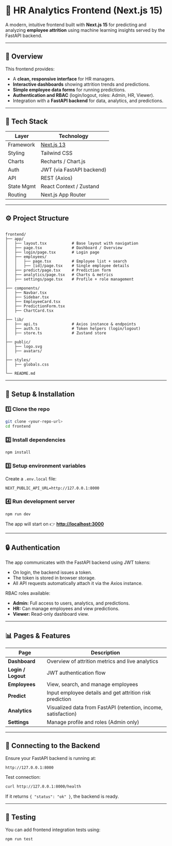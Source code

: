 
# 🧠 HR Analytics Frontend (Next.js 15)

A modern, intuitive frontend built with **Next.js 15** for predicting and analyzing **employee attrition** using machine learning insights served by the FastAPI backend.

---

## 🚀 Overview

This frontend provides:
- A **clean, responsive interface** for HR managers.
- **Interactive dashboards** showing attrition trends and predictions.
- **Simple employee data forms** for running predictions.
- **Authentication and RBAC** (login/logout, roles: Admin, HR, Viewer).
- Integration with a **FastAPI backend** for data, analytics, and predictions.

---

## 🧩 Tech Stack

| Layer | Technology |
|--------|-------------|
| Framework | [Next.js 13](https://nextjs.org/) |
| Styling | Tailwind CSS |
| Charts | Recharts / Chart.js |
| Auth | JWT (via FastAPI backend) |
| API | REST (Axios) |
| State Mgmt | React Context / Zustand |
| Routing | Next.js App Router |

---

## ⚙️ Project Structure

```

frontend/
├── app/
│   ├── layout.tsx           # Base layout with navigation
│   ├── page.tsx             # Dashboard / Overview
│   ├── login/page.tsx       # Login page
│   ├── employees/
│   │   ├── page.tsx         # Employee list + search
│   │   ├── [id]/page.tsx    # Single employee details
│   ├── predict/page.tsx     # Prediction form
│   ├── analytics/page.tsx   # Charts & metrics
│   ├── settings/page.tsx    # Profile + role management
│
├── components/
│   ├── Navbar.tsx
│   ├── Sidebar.tsx
│   ├── EmployeeCard.tsx
│   ├── PredictionForm.tsx
│   ├── ChartCard.tsx
│
├── lib/
│   ├── api.ts               # Axios instance & endpoints
│   ├── auth.ts              # Token helpers (login/logout)
│   ├── store.ts             # Zustand store
│
├── public/
│   ├── logo.svg
│   ├── avatars/
│
├── styles/
│   ├── globals.css
│
└── README.md

````

---

## 🔧 Setup & Installation

### 1️⃣ Clone the repo
```bash
git clone <your-repo-url>
cd frontend
````

### 2️⃣ Install dependencies

```bash
npm install
```

### 3️⃣ Setup environment variables

Create a `.env.local` file:

```env
NEXT_PUBLIC_API_URL=http://127.0.0.1:8000
```

### 4️⃣ Run development server

```bash
npm run dev
```

The app will start on
👉 **[http://localhost:3000](http://localhost:3000)**

---

## 🔒 Authentication

The app communicates with the FastAPI backend using JWT tokens:

* On login, the backend issues a token.
* The token is stored in browser storage.
* All API requests automatically attach it via the Axios instance.

RBAC roles available:

* **Admin:** Full access to users, analytics, and predictions.
* **HR:** Can manage employees and view predictions.
* **Viewer:** Read-only dashboard view.

---

## 📊 Pages & Features

| Page               | Description                                                    |
| ------------------ | -------------------------------------------------------------- |
| **Dashboard**      | Overview of attrition metrics and live analytics               |
| **Login / Logout** | JWT authentication flow                                        |
| **Employees**      | View, search, and manage employees                             |
| **Predict**        | Input employee details and get attrition risk prediction       |
| **Analytics**      | Visualized data from FastAPI (retention, income, satisfaction) |
| **Settings**       | Manage profile and roles (Admin only)                          |

---

## 🧠 Connecting to the Backend

Ensure your FastAPI backend is running at:

```
http://127.0.0.1:8000
```

Test connection:

```bash
curl http://127.0.0.1:8000/health
```

If it returns `{ "status": "ok" }`, the backend is ready.

---

## 🧪 Testing

You can add frontend integration tests using:

```bash
npm run test
```

